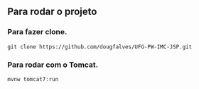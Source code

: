 ## Para rodar o projeto

### Para fazer clone.

`git clone https://github.com/dougfalves/UFG-PW-IMC-JSP.git`

### Para rodar com o Tomcat.

`mvnw tomcat7:run`


